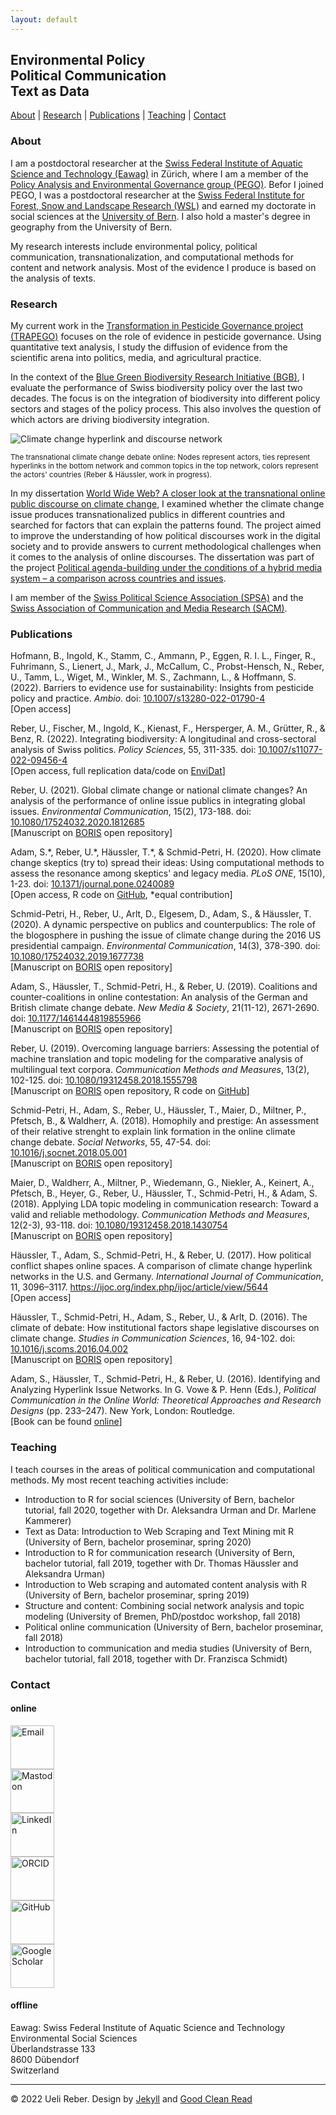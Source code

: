 ```yaml
---
layout: default
---
```


## Environmental Policy<br>Political Communication<br>Text as Data

[About](#about) \| [Research](#research) \| [Publications](#publications) \| [Teaching](#teaching) \| [Contact](#contact)

### <a name="about"></a>About

I am a postdoctoral researcher at the <a href="https://www.eawag.ch/en/" target="_blank">Swiss Federal Institute of Aquatic Science and Technology (Eawag)</a> in Zürich, where I am a member of the <a href="https://www.eawag.ch/en/department/ess/main-focus/pego/" target="_blank">Policy Analysis and Environmental Governance group (PEGO)</a>. Befor I joined PEGO, I was a postdoctoral researcher at the <a href="https://www.wsl.ch/en/index.html" target="_blank">Swiss Federal Institute for Forest, Snow and Landscape Research (WSL)</a> and earned my doctorate in social sciences at the <a href="https://www.unibe.ch/index_eng.html" target="_blank">University of Bern</a>. I also hold a master's degree in geography from the University of Bern.

My research interests include environmental policy, political communication, transnationalization, and computational methods for content and network analysis. Most of the evidence I produce is based on the analysis of texts.

### <a name="research"></a>Research

My current work in the <a href="https://trapego.ch/en/" target="_blank">Transformation in Pesticide Governance project (TRAPEGO)</a> focuses on the role of evidence in pesticide governance. Using quantitative text analysis, I study the diffusion of evidence from the scientific arena into politics, media, and agricultural practice.

In the context of the <a href="https://www.wsl.ch/en/about-wsl/programmes-and-initiatives/blue-green-biodiversity-research-initiative.html" target="_blank">Blue Green Biodiversity Research Initiative (BGB)</a>, I evaluate the performance of Swiss biodiversity policy over the last two decades. The focus is on the integration of biodiversity into different policy sectors and stages of the policy process. This also involves the question of which actors are driving biodiversity integration.

<img src="images/net_3.png" alt="Climate change hyperlink and discourse network">
<p><small>The transnational climate change debate online: Nodes represent actors, ties represent hyperlinks in the bottom network and common topics in the top network, colors represent the actors' countries (Reber & Häussler, work in progress).</small></p>

In my dissertation <a href="https://boristheses.unibe.ch/2270/" target="_blank">World Wide Web? A closer look at the transnational online public discourse on climate change</a>, I examined whether the climate change issue produces transnationalized publics in different countries and searched for factors that can explain the patterns found. The project aimed to improve the understanding of how political discourses work in the digital society and to provide answers to current methodological challenges when it comes to the analysis of online discourses. The dissertation was part of the project <a href="https://www.ikmb.unibe.ch/research/researchprojects/finished_research_projects/abgeschlossene_forschungsprojekte/political_agenda_building_under_the_conditions_of_a_hybrid_media_system__a_comparison_across_countries_and_issues_2014_2017/index_eng.html" target="_blank">Political agenda-building under the conditions of a hybrid media system – a comparison across countries and issues</a>.

I am member of the <a href="https://www.svpw-assp.ch/en/home/" target="_blank">Swiss Political Science Association (SPSA)</a> and the <a href="https://sgkm.ch/en/" target="_blank">Swiss Association of Communication and Media Research (SACM)</a>.

### <a name="publications"></a>Publications

Hofmann, B., Ingold, K., Stamm, C., Ammann, P., Eggen, R. I. L., Finger, R., Fuhrimann, S., Lienert, J., Mark, J., McCallum, C., Probst-Hensch, N., Reber, U., Tamm, L., Wiget, M., Winkler, M. S., Zachmann, L., & Hoffmann, S. (2022). Barriers to evidence use for sustainability: Insights from pesticide policy and practice. _Ambio_. doi: <a href="https://doi.org/10.1007/s13280-022-01790-4" target="_blank">10.1007/s13280-022-01790-4</a><br>
\[Open access\]

Reber, U., Fischer, M., Ingold, K., Kienast, F., Hersperger, A. M., Grütter, R., & Benz, R. (2022). Integrating biodiversity: A longitudinal and cross-sectoral analysis of Swiss politics. _Policy Sciences_, 55, 311-335. doi: <a href="https://doi.org/10.1007/s11077-022-09456-4" target="_blank">10.1007/s11077-022-09456-4</a><br>
\[Open access, full replication data/code on <a href="https://doi.org/10.16904/envidat.302" target="_blank">EnviDat</a>\]

Reber, U. (2021). Global climate change or national climate changes? An analysis of the performance of online issue publics in integrating global issues. _Environmental Communication_, 15(2), 173-188. doi: <a href="https://doi.org/10.1080/17524032.2020.1812685" target="_blank">10.1080/17524032.2020.1812685</a><br>
\[Manuscript on <a href="https://boris.unibe.ch/146500/" target="_blank">BORIS</a> open repository\]

Adam, S.\*, Reber, U.\*, Häussler, T.\*, & Schmid-Petri, H. (2020). How climate change skeptics (try to) spread their ideas: Using computational methods to assess the resonance among skeptics' and legacy media. _PLoS ONE_, 15(10), 1-23. doi: <a href="https://doi.org/10.1371/journal.pone.0240089" target="_blank">10.1371/journal.pone.0240089</a><br>
\[Open access, R code on <a href="https://github.com/ikmb-unibe/coab_so2" target="_blank">GitHub</a>, \*equal contribution\]

Schmid-Petri, H., Reber, U., Arlt, D., Elgesem, D., Adam, S., & Häussler, T. (2020). A dynamic perspective on publics and counterpublics: The role of the blogosphere in pushing the issue of climate change during the 2016 US presidential campaign. _Environmental Communication_, 14(3), 378-390. doi: <a href="https://doi.org/10.1080/17524032.2019.1677738" target="_blank">10.1080/17524032.2019.1677738</a><br>
\[Manuscript on <a href="https://boris.unibe.ch/135097/" target="_blank">BORIS</a> open repository\]

Adam, S., Häussler, T., Schmid-Petri, H., & Reber, U. (2019). Coalitions and counter-coalitions in online contestation: An analysis of the German and British climate change debate. _New Media & Society_, 21(11-12), 2671-2690. doi: <a href="https://doi.org/10.1177/1461444819855966" target="_blank">10.1177/1461444819855966</a><br>
\[Manuscript on <a href="https://boris.unibe.ch/133189/" target="_blank">BORIS</a> open repository\]

Reber, U. (2019). Overcoming language barriers: Assessing the potential of machine translation and topic modeling for the comparative analysis of multilingual text corpora. _Communication Methods and Measures_, 13(2), 102-125. doi: <a href="https://doi.org/10.1080/19312458.2018.1555798" target="_blank">10.1080/19312458.2018.1555798</a><br>
\[Manuscript on <a href="https://boris.unibe.ch/131398/" target="_blank">BORIS</a> open repository, R code on <a href="https://github.com/ureber/mt-paper" target="_blank">GitHub</a>\]

Schmid-Petri, H., Adam, S., Reber, U., Häussler, T., Maier, D., Miltner, P., Pfetsch, B., & Waldherr, A. (2018). Homophily and prestige: An assessment of their relative strenght to explain link formation in the online climate change debate. _Social Networks_, 55, 47-54. doi: <a href="https://doi.org/10.1016/j.socnet.2018.05.001" target="_blank">10.1016/j.socnet.2018.05.001</a><br>
\[Manuscript on <a href="https://boris.unibe.ch/116636/" target="_blank">BORIS</a> open repository\]

Maier, D., Waldherr, A., Miltner, P., Wiedemann, G., Niekler, A., Keinert, A., Pfetsch, B., Heyer, G., Reber, U., Häussler, T., Schmid-Petri, H., & Adam, S. (2018). Applying LDA topic modeling in communication research: Toward a valid and reliable methodology. _Communication Methods and Measures_, 12(2-3), 93-118. doi: <a href="https://doi.org/10.1080/19312458.2018.1430754" target="_blank">10.1080/19312458.2018.1430754</a><br>
\[Manuscript on <a href="https://boris.unibe.ch/112835/" target="_blank">BORIS</a> open repository\]

Häussler, T., Adam, S., Schmid-Petri, H., & Reber, U. (2017). How political conflict shapes online spaces. A comparison of climate change hyperlink networks in the U.S. and Germany. _International Journal of Communication_, 11, 3096–3117. <a href="https://ijoc.org/index.php/ijoc/article/view/5644" target="_blank">https://ijoc.org/index.php/ijoc/article/view/5644</a><br>
\[Open access\]

Häussler, T., Schmid-Petri, H., Adam, S., Reber, U., & Arlt, D. (2016). The climate of debate: How institutional factors shape legislative discourses on climate change. _Studies in Communication Sciences_, 16, 94-102. doi: <a href="https://doi.org/10.1016/j.scoms.2016.04.002" target="_blank">10.1016/j.scoms.2016.04.002</a><br>
\[Manuscript on <a href="https://boris.unibe.ch/112839/" target="_blank">BORIS</a> open repository\]

Adam, S., Häussler, T., Schmid-Petri, H., & Reber, U. (2016). Identifying and Analyzing Hyperlink Issue Networks. In G. Vowe & P. Henn (Eds.), _Political Communication in the Online World: Theoretical Approaches and Research Designs_ (pp. 233–247). New York, London: Routledge.<br>
\[Book can be found <a href="http://ndl.ethernet.edu.et/bitstream/123456789/48695/1/40.pdf#page=250" target="_blank">online</a>\]

### <a name="teaching"></a>Teaching

I teach courses in the areas of political communication and computational methods. My most recent teaching activities include:

* Introduction to R for social sciences (University of Bern, bachelor tutorial, fall 2020, together with Dr. Aleksandra Urman and Dr. Marlene Kammerer)
* Text as Data: Introduction to Web Scraping and Text Mining mit R (University of Bern, bachelor proseminar, spring 2020)
* Introduction to R for communication research (University of Bern, bachelor tutorial, fall 2019, together with Dr. Thomas Häussler and Aleksandra Urman)
* Introduction to Web scraping and automated content analysis with R (University of Bern, bachelor proseminar, spring 2019)
* Structure and content: Combining social network analysis and topic modeling (University of Bremen, PhD/postdoc workshop, fall 2018)
* Political online communication (University of Bern, bachelor proseminar, fall 2018)
* Introduction to communication and media studies (University of Bern, bachelor tutorial, fall 2018, together with Dr. Franzisca Schmidt)

### <a name="contact"></a>Contact

#### online

<div class="row">
<div class="column">
<a href="mailto:ueli.reber@eawag.ch"><img src="images/mail.png" alt="Email" height="70"></a>
</div>
<div class="column">
<a rel="me" href="https://sciences.social/@u_reber" target="_blank"><img src="images/mas.png" alt="Mastodon" height="70"></a>
</div>
<div class="column">
<a href="https://www.linkedin.com/in/ureber" target="_blank"><img src="images/li.png" alt="LinkedIn" height="70"></a>
</div>
<div class="column">
<a href="https://orcid.org/0000-0001-8036-4493" target="_blank"><img src="images/orcid.png" alt="ORCID" height="70"></a>
</div>
<div class="column">
<a href="https://github.com/ureber" target="_blank"><img src="images/gh.png" alt="GitHub" height="70"></a>
</div>
<div class="column">
<a href="https://scholar.google.com/citations?user=f9mSE5gAAAAJ" target="_blank"><img src="images/gs.png" alt="Google Scholar" height="70"></a>
</div>
</div>

#### offline 

Eawag: Swiss Federal Institute of Aquatic Science and Technology<br>
Environmental Social Sciences<br>
Überlandstrasse 133<br>
8600 Dübendorf<br>
Switzerland

<hr>

<cred>© 2022 Ueli Reber. Design by <a href="https://jekyllrb.com/" target="_blank">Jekyll</a> and <a href="https://github.com/adueck/good-clean-read" target="_blank">Good Clean Read</a></cred>
